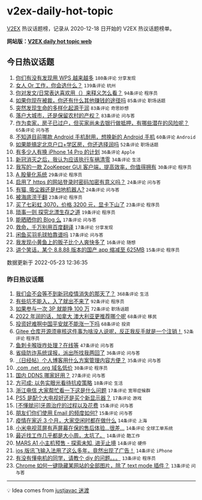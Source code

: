 # v2ex-daily-hot-topic

[V2EX](https://www.v2ex.com/) 热议话题榜，记录从 2020-12-18 日开始的 V2EX 热议话题榜单。

**网站版：[V2EX daily hot topic web](https://boojack.github.io/v2ex-daily-hot-topic-web/)**

## 今日热议话题

<!-- TODAY BEGIN -->

1. [你们有没有发现用 WPS 越来越多](https://www.v2ex.com/t/854600) `180条评论` `分享发现`
1. [女人 Or 工作，你会选什么？](https://www.v2ex.com/t/854613) `139条评论` `杭州`
1. [你对发文/日常表达喜欢用（）来释义怎么看？](https://www.v2ex.com/t/854616) `94条评论` `程序员`
1. [如果你现在被裁，你还有什么其他赚钱的途径吗](https://www.v2ex.com/t/854679) `85条评论` `职场话题`
1. [突然发现生命的多样化起源于润](https://www.v2ex.com/t/854601) `83条评论` `奇思妙想`
1. [落户大城市，还是保留农村的产权？](https://www.v2ex.com/t/854644) `83条评论` `问与答`
1. [作为卖家，房子已过户，但买家尚未去银行做抵押，有哪些潜在的风险呢？](https://www.v2ex.com/t/854689) `65条评论` `问与答`
1. [不知道目前哪款 Android 手机耐用，想换新的 Android 手机](https://www.v2ex.com/t/854609) `60条评论` `Android`
1. [如果能搞定北京户口+学区房，你还选择润吗](https://www.v2ex.com/t/854668) `52条评论` `职场话题`
1. [有多少人有换 iPhone 14 Pro 的计划](https://www.v2ex.com/t/854704) `36条评论` `Apple`
1. [新冠消灭之后，我认为应该执行车祸清零](https://www.v2ex.com/t/854722) `34条评论` `生活`
1. [我写的一款 ZooKeeper GUI 客户端，提高效率，你值得拥有](https://www.v2ex.com/t/854598) `30条评论` `程序员`
1. [A 股量化系统](https://www.v2ex.com/t/854739) `29条评论` `程序员`
1. [启用了 https 的网站登录时密码加密有意义吗？](https://www.v2ex.com/t/854741) `24条评论` `问与答`
1. [有猫, 吸尘器还是扫地机器人?](https://www.v2ex.com/t/854606) `24条评论` `问与答`
1. [被海底涝干翻](https://www.v2ex.com/t/854691) `23条评论` `程序员`
1. [买了七彩虹 3070，价格 3200 元，显卡下山了](https://www.v2ex.com/t/854610) `23条评论` `程序员`
1. [琐事一则 探究北漂生存之道](https://www.v2ex.com/t/854737) `19条评论` `程序员`
1. [能晒晒你的 Blog 么](https://www.v2ex.com/t/854740) `17条评论` `问与答`
1. [救命，千万别用百度翻译](https://www.v2ex.com/t/854690) `17条评论` `分享发现`
1. [闲鱼买羽毛球拍靠谱吗](https://www.v2ex.com/t/854608) `17条评论` `问与答`
1. [我发现小黄鱼上的贩子比个人爽快多了](https://www.v2ex.com/t/854645) `16条评论` `随想`
1. [讲个笑话，某个 8.8.88 版本的国产 app 缩减至 625MB](https://www.v2ex.com/t/854721) `15条评论` `程序员`

数据更新于 2022-05-23 12:36:35

<!-- TODAY END -->

### 昨日热议话题

<!-- YESTERDAY BEGIN -->

1. [我们会不会等不到新冠疫情消失的那天了？](https://www.v2ex.com/t/854488) `368条评论` `生活`
1. [有些坑不能入，入了就出不来了](https://www.v2ex.com/t/854427) `92条评论` `程序员`
1. [如果参与一次 3P 就能挣 100 万](https://www.v2ex.com/t/854462) `72条评论` `职场话题`
1. [2022 年润的话，加拿大 澳大利亚更推荐哪个呢](https://www.v2ex.com/t/854432) `68条评论` `移民`
1. [投资好难啊中国平安就不能涨一下吗](https://www.v2ex.com/t/854449) `68条评论` `投资`
1. [Gitee 仓库开源须审核这件事为啥没人说呢，反正我反手就是一个注销！](https://www.v2ex.com/t/854472) `52条评论` `程序员`
1. [鱼刺卡喉咙咋处理？在线等](https://www.v2ex.com/t/854545) `47条评论` `问与答`
1. [省级防诈系统误报，派出所找我两回了](https://www.v2ex.com/t/854467) `36条评论` `问与答`
1. [（日经帖）个人博客用什么方案管理内容方便？](https://www.v2ex.com/t/854446) `35条评论` `问与答`
1. [.com .net .org 域名低价](https://www.v2ex.com/t/854442) `30条评论` `程序员`
1. [国内 DDNS 哪家好用？](https://www.v2ex.com/t/854456) `27条评论` `问与答`
1. [方可成: 以务实眼光看待抗疫策略](https://www.v2ex.com/t/854557) `18条评论` `生活`
1. [浙江电信 大家帮忙看一下这是什么问题](https://www.v2ex.com/t/854541) `17条评论` `宽带症候群`
1. [PS5 是配个大电视好还是买个新显示器？](https://www.v2ex.com/t/854444) `17条评论` `游戏`
1. [[不懂就问]牙周治疗的过程以及花费](https://www.v2ex.com/t/854546) `15条评论` `问与答`
1. [朋友们你们使用 Email 的频度如何?](https://www.v2ex.com/t/854439) `15条评论` `问与答`
1. [疫情在家近 3 个月，大家空闲时都在做什么](https://www.v2ex.com/t/854554) `14条评论` `上海`
1. [小米电视蓝屏有声屏幕在保的售后体验…很差…](https://www.v2ex.com/t/854552) `14条评论` `全球工单系统`
1. [最近找工作几乎都是大小周，太坑了。](https://www.v2ex.com/t/854507) `14条评论` `酷工作`
1. [MARS A1 小主机预售 - 探索未知, 进无止境](https://www.v2ex.com/t/854498) `14条评论` `硬件`
1. [ios 版讯飞输入法用了这么多年，竟然出现了广告！](https://www.v2ex.com/t/854458) `14条评论` `iPhone`
1. [有没有懂电机的同学，请教个 diy 的问题。。。](https://www.v2ex.com/t/854509) `13条评论` `程序员`
1. [Chrome 如何一键隐藏某网站的全部图片，除了 text mode 插件？](https://www.v2ex.com/t/854453) `13条评论` `问与答`

<!-- YESTERDAY END -->

---

💡 Idea comes from [justjavac 迷渡](https://github.com/justjavac/)
